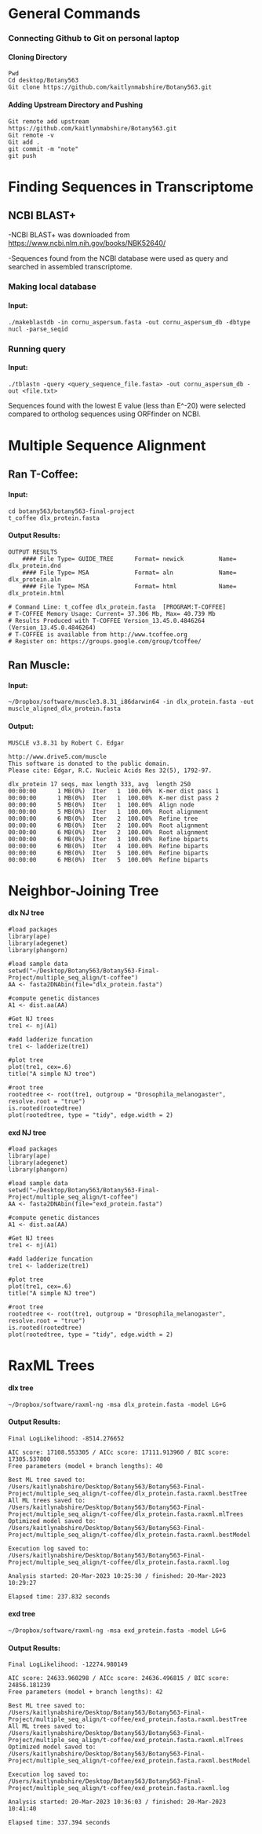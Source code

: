 # General Commands
### Connecting Github to Git on personal laptop
#### Cloning Directory
```
Pwd
Cd desktop/Botany563
Git clone https://github.com/kaitlynmabshire/Botany563.git
```
#### Adding Upstream Directory and Pushing
```
Git remote add upstream https://github.com/kaitlynmabshire/Botany563.git
Git remote -v
Git add .
git commit -m "note"
git push
```

# Finding Sequences in Transcriptome

## NCBI BLAST+
-NCBI BLAST+ was downloaded from https://www.ncbi.nlm.nih.gov/books/NBK52640/

-Sequences found from the NCBI database were used as query and searched in assembled transcriptome.

### Making local database

#### Input:
```
./makeblastdb -in cornu_aspersum.fasta -out cornu_aspersum_db -dbtype nucl -parse_seqid
```

### Running query

#### Input:
```
./tblastn -query <query_sequence_file.fasta> -out cornu_aspersum_db -out <file.txt>
```

Sequences found with the lowest E value (less than E^-20) were selected compared to ortholog sequences using ORFfinder on NCBI.

# Multiple Sequence Alignment

## Ran T-Coffee:
#### Input:
```
cd botany563/botany563-final-project
t_coffee dlx_protein.fasta
```

#### Output Results:
```
OUTPUT RESULTS
	#### File Type= GUIDE_TREE      Format= newick          Name= dlx_protein.dnd
	#### File Type= MSA             Format= aln             Name= dlx_protein.aln
	#### File Type= MSA             Format= html            Name= dlx_protein.html

# Command Line: t_coffee dlx_protein.fasta  [PROGRAM:T-COFFEE]
# T-COFFEE Memory Usage: Current= 37.306 Mb, Max= 40.739 Mb
# Results Produced with T-COFFEE Version_13.45.0.4846264 (Version_13.45.0.4846264)
# T-COFFEE is available from http://www.tcoffee.org
# Register on: https://groups.google.com/group/tcoffee/
```
## Ran Muscle:
#### Input:
```
~/Dropbox/software/muscle3.8.31_i86darwin64 -in dlx_protein.fasta -out muscle_aligned_dlx_protein.fasta
```

#### Output:
```
MUSCLE v3.8.31 by Robert C. Edgar

http://www.drive5.com/muscle
This software is donated to the public domain.
Please cite: Edgar, R.C. Nucleic Acids Res 32(5), 1792-97.

dlx_protein 17 seqs, max length 333, avg  length 250
00:00:00      1 MB(0%)  Iter   1  100.00%  K-mer dist pass 1
00:00:00      1 MB(0%)  Iter   1  100.00%  K-mer dist pass 2
00:00:00      5 MB(0%)  Iter   1  100.00%  Align node       
00:00:00      5 MB(0%)  Iter   1  100.00%  Root alignment
00:00:00      6 MB(0%)  Iter   2  100.00%  Refine tree   
00:00:00      6 MB(0%)  Iter   2  100.00%  Root alignment
00:00:00      6 MB(0%)  Iter   2  100.00%  Root alignment
00:00:00      6 MB(0%)  Iter   3  100.00%  Refine biparts
00:00:00      6 MB(0%)  Iter   4  100.00%  Refine biparts
00:00:00      6 MB(0%)  Iter   5  100.00%  Refine biparts
00:00:00      6 MB(0%)  Iter   5  100.00%  Refine biparts
```

# Neighbor-Joining Tree
#### dlx NJ tree
```
#load packages
library(ape)
library(adegenet)
library(phangorn)

#load sample data
setwd("~/Desktop/Botany563/Botany563-Final-Project/multiple_seq_align/t-coffee")
AA <- fasta2DNAbin(file="dlx_protein.fasta")

#compute genetic distances
A1 <- dist.aa(AA)

#Get NJ trees
tre1 <- nj(A1)

#add ladderize funcation
tre1 <- ladderize(tre1)

#plot tree
plot(tre1, cex=.6)
title("A simple NJ tree")

#root tree
rootedtree <- root(tre1, outgroup = "Drosophila_melanogaster", resolve.root = "true")
is.rooted(rootedtree)
plot(rootedtree, type = "tidy", edge.width = 2)
```
#### exd NJ tree
```
#load packages
library(ape)
library(adegenet)
library(phangorn)

#load sample data
setwd("~/Desktop/Botany563/Botany563-Final-Project/multiple_seq_align/t-coffee")
AA <- fasta2DNAbin(file="exd_protein.fasta")

#compute genetic distances
A1 <- dist.aa(AA)

#Get NJ trees
tre1 <- nj(A1)

#add ladderize funcation
tre1 <- ladderize(tre1)

#plot tree
plot(tre1, cex=.6)
title("A simple NJ tree")

#root tree
rootedtree <- root(tre1, outgroup = "Drosophila_melanogaster", resolve.root = "true")
is.rooted(rootedtree)
plot(rootedtree, type = "tidy", edge.width = 2)
```

# RaxML Trees
#### dlx tree
```
~/Dropbox/software/raxml-ng -msa dlx_protein.fasta -model LG+G
```
#### Output Results:
```
Final LogLikelihood: -8514.276652

AIC score: 17108.553305 / AICc score: 17111.913960 / BIC score: 17305.537800
Free parameters (model + branch lengths): 40

Best ML tree saved to: /Users/kaitlynabshire/Desktop/Botany563/Botany563-Final-Project/multiple_seq_align/t-coffee/dlx_protein.fasta.raxml.bestTree
All ML trees saved to: /Users/kaitlynabshire/Desktop/Botany563/Botany563-Final-Project/multiple_seq_align/t-coffee/dlx_protein.fasta.raxml.mlTrees
Optimized model saved to: /Users/kaitlynabshire/Desktop/Botany563/Botany563-Final-Project/multiple_seq_align/t-coffee/dlx_protein.fasta.raxml.bestModel

Execution log saved to: /Users/kaitlynabshire/Desktop/Botany563/Botany563-Final-Project/multiple_seq_align/t-coffee/dlx_protein.fasta.raxml.log

Analysis started: 20-Mar-2023 10:25:30 / finished: 20-Mar-2023 10:29:27

Elapsed time: 237.832 seconds
```
#### exd tree
```
~/Dropbox/software/raxml-ng -msa exd_protein.fasta -model LG+G
```
#### Output Results:
```
Final LogLikelihood: -12274.980149

AIC score: 24633.960298 / AICc score: 24636.496815 / BIC score: 24856.181239
Free parameters (model + branch lengths): 42

Best ML tree saved to: /Users/kaitlynabshire/Desktop/Botany563/Botany563-Final-Project/multiple_seq_align/t-coffee/exd_protein.fasta.raxml.bestTree
All ML trees saved to: /Users/kaitlynabshire/Desktop/Botany563/Botany563-Final-Project/multiple_seq_align/t-coffee/exd_protein.fasta.raxml.mlTrees
Optimized model saved to: /Users/kaitlynabshire/Desktop/Botany563/Botany563-Final-Project/multiple_seq_align/t-coffee/exd_protein.fasta.raxml.bestModel

Execution log saved to: /Users/kaitlynabshire/Desktop/Botany563/Botany563-Final-Project/multiple_seq_align/t-coffee/exd_protein.fasta.raxml.log

Analysis started: 20-Mar-2023 10:36:03 / finished: 20-Mar-2023 10:41:40

Elapsed time: 337.394 seconds
```